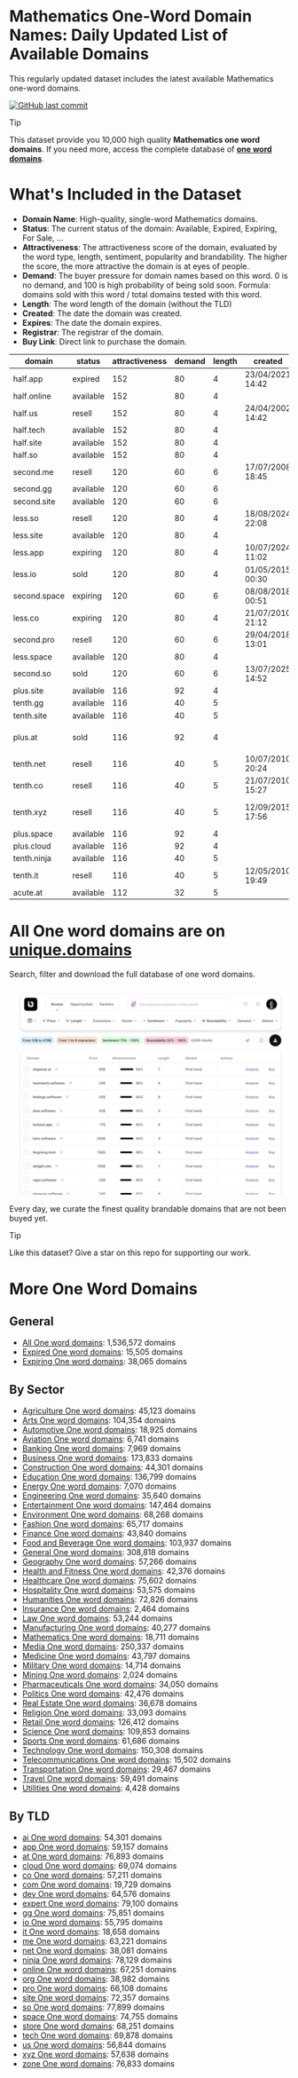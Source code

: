 
# **Mathematics One-Word Domain Names**: Daily Updated List of Available Domains

This regularly updated dataset includes the latest available Mathematics one-word domains.

[![GitHub last commit](https://img.shields.io/github/last-commit/UniqueDomains/mathematics-oneword-domains.svg?style=flat)]() 

> [!TIP]
> This dataset provide you 10,000 high quality **Mathematics one word domains**.
> If you need more, access the complete database of **[one word domains](https://unique.domains?utm_source=github&utm_medium=dataset&utm_campaign=Mathematics&utm_content=description.top)**.

# What's Included in the Dataset

- **Domain Name**: High-quality, single-word Mathematics domains.
- **Status**: The current status of the domain: Available, Expired, Expiring, For Sale, ...
- **Attractiveness**: The attractiveness score of the domain, evaluated by the word type, length, sentiment, popularity and brandability. The higher the score, the more attractive the domain is at eyes of people.
- **Demand**: The buyer pressure for domain names based on this word. 0 is no demand, and 100 is high probability of being sold soon. Formula: domains sold with this word / total domains tested with this word.
- **Length**: The word length of the domain (without the TLD)
- **Created**: The date the domain was created.
- **Expires**: The date the domain expires.
- **Registrar**: The registrar of the domain.
- **Buy Link**: Direct link to purchase the domain.

| domain       | status    | attractiveness | demand | length | created          | expires          | registrar                                               | sectors                              |
| ------------ | --------- | -------------- | ------ | ------ | ---------------- | ---------------- | ------------------------------------------------------- | ------------------------------------ |
| half.app     | expired   | 152            | 80     | 4      | 23/04/2021 14:42 | 23/04/2025 14:42 | GoDaddy.com, LLC                                        | Education,General,Mathematics,Retail |
| half.online  | available | 152            | 80     | 4      |                  |                  |                                                         | Education,General,Mathematics,Retail |
| half.us      | resell    | 152            | 80     | 4      | 24/04/2002 14:42 | 23/04/2026 23:59 | Domain.com, LLC                                         | Education,General,Mathematics,Retail |
| half.tech    | available | 152            | 80     | 4      |                  |                  |                                                         | Education,General,Mathematics,Retail |
| half.site    | available | 152            | 80     | 4      |                  |                  |                                                         | Education,General,Mathematics,Retail |
| half.so      | available | 152            | 80     | 4      |                  |                  |                                                         | Education,General,Mathematics,Retail |
| second.me    | resell    | 120            | 60     | 6      | 17/07/2008 18:45 | 17/07/2027 18:45 | GoDaddy.com, LLC                                        | General,Mathematics                  |
| second.gg    | available | 120            | 60     | 6      |                  |                  |                                                         | General,Mathematics                  |
| second.site  | available | 120            | 60     | 6      |                  |                  |                                                         | General,Mathematics                  |
| less.so      | resell    | 120            | 80     | 4      | 18/08/2024 22:08 | 18/08/2025 22:08 | NameCheap                                               | Business,Education,Mathematics       |
| less.site    | available | 120            | 80     | 4      |                  |                  |                                                         | Business,Education,Mathematics       |
| less.app     | expiring  | 120            | 80     | 4      | 10/07/2024 11:02 | 10/07/2025 11:02 | Sav.com, LLC                                            | Business,Education,Mathematics       |
| less.io      | sold      | 120            | 80     | 4      | 01/05/2015 00:30 | 01/05/2026 00:30 | Porkbun LLC                                             | Business,Education,Mathematics       |
| second.space | expiring  | 120            | 60     | 6      | 08/08/2018 00:51 | 08/08/2025 01:59 | Go Daddy, LLC                                           | General,Mathematics                  |
| less.co      | expiring  | 120            | 80     | 4      | 21/07/2010 21:12 | 20/07/2025 23:59 | GoDaddy.com, LLC                                        | Business,Education,Mathematics       |
| second.pro   | resell    | 120            | 60     | 6      | 29/04/2018 13:01 | 29/04/2026 13:01 | Registrar of Domain Names REG.RU LLC                    | General,Mathematics                  |
| less.space   | available | 120            | 80     | 4      |                  |                  |                                                         | Business,Education,Mathematics       |
| second.so    | sold      | 120            | 60     | 6      | 13/07/2025 14:52 | 13/07/2028 14:52 | NameCheap                                               | General,Mathematics                  |
| plus.site    | available | 116            | 92     | 4      |                  |                  |                                                         | Finance,Mathematics,Technology       |
| tenth.gg     | available | 116            | 40     | 5      |                  |                  |                                                         | Mathematics                          |
| tenth.site   | available | 116            | 40     | 5      |                  |                  |                                                         | Mathematics                          |
| plus.at      | sold      | 116            | 92     | 4      |                  |                  | eww ag ( https://nic.at/registrar/592 )                 | Finance,Mathematics,Technology       |
| tenth.net    | resell    | 116            | 40     | 5      | 10/07/2010 20:24 | 10/07/2026 20:24 | GoDaddy.com, LLC                                        | Mathematics                          |
| tenth.co     | resell    | 116            | 40     | 5      | 21/07/2010 15:27 | 21/07/2026 01:59 | eName Technology Co., Ltd.                              | Mathematics                          |
| tenth.xyz    | resell    | 116            | 40     | 5      | 12/09/2015 17:56 | 13/09/2025 01:59 | Alibaba Cloud Computing Ltd. d/b/a HiChina (www.net.cn) | Mathematics                          |
| plus.space   | available | 116            | 92     | 4      |                  |                  |                                                         | Finance,Mathematics,Technology       |
| plus.cloud   | available | 116            | 92     | 4      |                  |                  |                                                         | Finance,Mathematics,Technology       |
| tenth.ninja  | available | 116            | 40     | 5      |                  |                  |                                                         | Mathematics                          |
| tenth.it     | resell    | 116            | 40     | 5      | 12/05/2010 19:49 | 31/05/2026 02:00 |                                                         | Mathematics                          |
| acute.at     | available | 112            | 32     | 5      |                  |                  |                                                         | Mathematics,Medicine,Science         |

# All One word domains are on [unique.domains](https://unique.domains?utm_source=github&utm_medium=dataset&utm_campaign=Mathematics&utm_content=description.bottom)

Search, filter and download the full database of one word domains.

[![Access the only remaining good domain names, before your competitors.](https://github.com/UniqueDomains/mathematics-oneword-domains/blob/main/unique.domains.jpg?raw=true)](https://unique.domains?utm_source=github&utm_medium=dataset&utm_campaign=Mathematics&utm_content=description.image)

Every day, we curate the finest quality brandable domains that are not been buyed yet.

> [!TIP]
> Like this dataset? Give a star on this repo for supporting our work.

# More One Word Domains

## General

- [All One word domains](https://github.com/UniqueDomains/oneword-domains): 1,536,572 domains
- [Expired One word domains](https://github.com/UniqueDomains/expired-oneword-domains): 15,505 domains
- [Expiring One word domains](https://github.com/UniqueDomains/expiring-oneword-domains): 38,065 domains
## By Sector

- [Agriculture One word domains](https://github.com/UniqueDomains/agriculture-oneword-domains): 45,123 domains
- [Arts One word domains](https://github.com/UniqueDomains/arts-oneword-domains): 104,354 domains
- [Automotive One word domains](https://github.com/UniqueDomains/automotive-oneword-domains): 18,925 domains
- [Aviation One word domains](https://github.com/UniqueDomains/aviation-oneword-domains): 6,741 domains
- [Banking One word domains](https://github.com/UniqueDomains/banking-oneword-domains): 7,969 domains
- [Business One word domains](https://github.com/UniqueDomains/business-oneword-domains): 173,833 domains
- [Construction One word domains](https://github.com/UniqueDomains/construction-oneword-domains): 44,301 domains
- [Education One word domains](https://github.com/UniqueDomains/education-oneword-domains): 136,799 domains
- [Energy One word domains](https://github.com/UniqueDomains/energy-oneword-domains): 7,070 domains
- [Engineering One word domains](https://github.com/UniqueDomains/engineering-oneword-domains): 35,640 domains
- [Entertainment One word domains](https://github.com/UniqueDomains/entertainment-oneword-domains): 147,464 domains
- [Environment One word domains](https://github.com/UniqueDomains/environment-oneword-domains): 68,268 domains
- [Fashion One word domains](https://github.com/UniqueDomains/fashion-oneword-domains): 65,717 domains
- [Finance One word domains](https://github.com/UniqueDomains/finance-oneword-domains): 43,840 domains
- [Food and Beverage One word domains](https://github.com/UniqueDomains/food-and-beverage-oneword-domains): 103,937 domains
- [General One word domains](https://github.com/UniqueDomains/general-oneword-domains): 308,818 domains
- [Geography One word domains](https://github.com/UniqueDomains/geography-oneword-domains): 57,266 domains
- [Health and Fitness One word domains](https://github.com/UniqueDomains/health-and-fitness-oneword-domains): 42,376 domains
- [Healthcare One word domains](https://github.com/UniqueDomains/healthcare-oneword-domains): 75,602 domains
- [Hospitality One word domains](https://github.com/UniqueDomains/hospitality-oneword-domains): 53,575 domains
- [Humanities One word domains](https://github.com/UniqueDomains/humanities-oneword-domains): 72,826 domains
- [Insurance One word domains](https://github.com/UniqueDomains/insurance-oneword-domains): 2,464 domains
- [Law One word domains](https://github.com/UniqueDomains/law-oneword-domains): 53,244 domains
- [Manufacturing One word domains](https://github.com/UniqueDomains/manufacturing-oneword-domains): 40,277 domains
- [Mathematics One word domains](https://github.com/UniqueDomains/mathematics-oneword-domains): 18,711 domains
- [Media One word domains](https://github.com/UniqueDomains/media-oneword-domains): 250,337 domains
- [Medicine One word domains](https://github.com/UniqueDomains/medicine-oneword-domains): 43,797 domains
- [Military One word domains](https://github.com/UniqueDomains/military-oneword-domains): 14,714 domains
- [Mining One word domains](https://github.com/UniqueDomains/mining-oneword-domains): 2,024 domains
- [Pharmaceuticals One word domains](https://github.com/UniqueDomains/pharmaceuticals-oneword-domains): 34,050 domains
- [Politics One word domains](https://github.com/UniqueDomains/politics-oneword-domains): 42,476 domains
- [Real Estate One word domains](https://github.com/UniqueDomains/real-estate-oneword-domains): 36,678 domains
- [Religion One word domains](https://github.com/UniqueDomains/religion-oneword-domains): 33,093 domains
- [Retail One word domains](https://github.com/UniqueDomains/retail-oneword-domains): 126,412 domains
- [Science One word domains](https://github.com/UniqueDomains/science-oneword-domains): 109,853 domains
- [Sports One word domains](https://github.com/UniqueDomains/sports-oneword-domains): 61,686 domains
- [Technology One word domains](https://github.com/UniqueDomains/technology-oneword-domains): 150,308 domains
- [Telecommunications One word domains](https://github.com/UniqueDomains/telecommunications-oneword-domains): 15,502 domains
- [Transportation One word domains](https://github.com/UniqueDomains/transportation-oneword-domains): 29,467 domains
- [Travel One word domains](https://github.com/UniqueDomains/travel-oneword-domains): 59,491 domains
- [Utilities One word domains](https://github.com/UniqueDomains/utilities-oneword-domains): 4,428 domains
## By TLD

- [ai One word domains](https://github.com/UniqueDomains/ai-oneword-domains): 54,301 domains
- [app One word domains](https://github.com/UniqueDomains/app-oneword-domains): 59,157 domains
- [at One word domains](https://github.com/UniqueDomains/at-oneword-domains): 76,893 domains
- [cloud One word domains](https://github.com/UniqueDomains/cloud-oneword-domains): 69,074 domains
- [co One word domains](https://github.com/UniqueDomains/co-oneword-domains): 57,211 domains
- [com One word domains](https://github.com/UniqueDomains/com-oneword-domains): 19,729 domains
- [dev One word domains](https://github.com/UniqueDomains/dev-oneword-domains): 64,576 domains
- [expert One word domains](https://github.com/UniqueDomains/expert-oneword-domains): 79,100 domains
- [gg One word domains](https://github.com/UniqueDomains/gg-oneword-domains): 75,851 domains
- [io One word domains](https://github.com/UniqueDomains/io-oneword-domains): 55,795 domains
- [it One word domains](https://github.com/UniqueDomains/it-oneword-domains): 18,658 domains
- [me One word domains](https://github.com/UniqueDomains/me-oneword-domains): 63,221 domains
- [net One word domains](https://github.com/UniqueDomains/net-oneword-domains): 38,081 domains
- [ninja One word domains](https://github.com/UniqueDomains/ninja-oneword-domains): 78,129 domains
- [online One word domains](https://github.com/UniqueDomains/online-oneword-domains): 67,251 domains
- [org One word domains](https://github.com/UniqueDomains/org-oneword-domains): 38,982 domains
- [pro One word domains](https://github.com/UniqueDomains/pro-oneword-domains): 66,108 domains
- [site One word domains](https://github.com/UniqueDomains/site-oneword-domains): 72,357 domains
- [so One word domains](https://github.com/UniqueDomains/so-oneword-domains): 77,899 domains
- [space One word domains](https://github.com/UniqueDomains/space-oneword-domains): 74,755 domains
- [store One word domains](https://github.com/UniqueDomains/store-oneword-domains): 68,251 domains
- [tech One word domains](https://github.com/UniqueDomains/tech-oneword-domains): 69,878 domains
- [us One word domains](https://github.com/UniqueDomains/us-oneword-domains): 56,844 domains
- [xyz One word domains](https://github.com/UniqueDomains/xyz-oneword-domains): 57,638 domains
- [zone One word domains](https://github.com/UniqueDomains/zone-oneword-domains): 76,833 domains
        